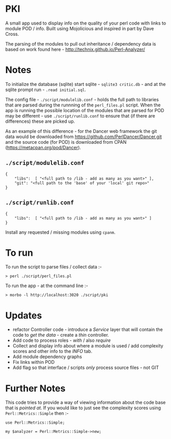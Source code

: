 # PKI
A small app used to display info on the quality of your perl code with links to module POD / info. Built using Mojolicious and inspired in part by Dave Cross. 

The parsing of the modules to pull out inheritance / dependency data is based on work found here - http://technix.github.io/Perl-Analyzer/

# Notes

To initialize the database (sqlite) start sqlite - `sqlite3 critic.db` - and at the sqlite prompt run - `.read initial.sql`. 

The config file - `./script/modulelib.conf` - holds the full path to libraries that are parsed during the runnning of the `perl_files.pl` script. When the app is running the possible location of the modules that are parsed for POD may be different - use `./script/runlib.conf` to ensure that (if there are differences) these are picked up.

As an example of this difference - for the Dancer web framework the git data would be downloaded from https://github.com/PerlDancer/Dancer.git and the source code (for POD) is downloaded from CPAN (https://metacpan.org/pod/Dancer).

## `./script/modulelib.conf`

```
{
    "libs":  [ "<full path to /lib - add as many as you want>" ],
    "git": "<full path to the 'base' of your 'local' git repo>"
}
```

## `./script/runlib.conf`

```
{
    "libs":  [ "<full path to /lib - add as many as you want>" ]
}
```

Install any requested / missing modules using `cpanm`.

# To run

To run the script to parse files / collect data :-

```
> perl ./script/perl_files.pl
```

To run the app - at the command line :-
```
> morbo -l http://localhost:3020 ./script/pki
```

# Updates
 - refactor Controller code - introduce a *Service* layer that will contain the code to *get the data* - create 
 a *thin* controller.
 - Add code to process roles - *with* / also *require*
 - Collect and display info about where a module is used / add complexity scores and other info to the *INFO* tab.
 - Add module dependency graphs
 - Fix links within POD
 - Add flag so that interface / scripts *only* process source files - not GIT

 # Further Notes

 This code tries to provide a way of viewing information about the code base that is _pointed at_. If you would like to just see
 the complexity scores using `Perl::Metrics::Simple` then :-
 ```
 use Perl::Metrics::Simple;
 
 my $analyzer = Perl::Metrics::Simple->new;
 ```


